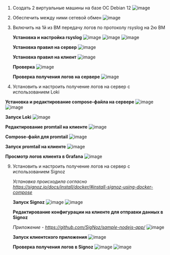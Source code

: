 1. Создать 2 виртуальные машины на базе ОС Debian 12
   ![image](https://github.com/slavastrybak/TOIB/assets/70744558/3edec274-3fea-4eee-919e-1906556563b3)
2. Обеспечить между ними сетевой обмен
   ![image](https://github.com/slavastrybak/TOIB/assets/70744558/5c00326a-f85f-478a-b4ed-d4475f09254c)
3. Включить на 1й из ВМ передачу логов по протоколу rsyslog на 2ю ВМ
   
   **Установка и настройка rsyslog**
   ![image](https://github.com/slavastrybak/TOIB/assets/70744558/9b6d4f97-ce83-42ef-8a88-355e57efda59)
   ![image](https://github.com/slavastrybak/TOIB/assets/70744558/7a3ea3dd-0e5b-4980-9e10-9ccf1c4fd4ad)
   ![image](https://github.com/slavastrybak/TOIB/assets/70744558/4430f5c2-5124-4ff8-96c8-7fed6f354d16)
   
   **Установка правил на сервер**
   ![image](https://github.com/slavastrybak/TOIB/assets/70744558/84eb36fd-2f8d-4d87-a1a6-8e7a42829670)

   **Установка правил на клиент**
   ![image](https://github.com/slavastrybak/TOIB/assets/70744558/e7072668-8d80-480d-a52f-d8e1f1b5279f)

   **Проверка**
   ![image](https://github.com/slavastrybak/TOIB/assets/70744558/078c64d8-b5bf-4d81-9135-4cf5c4d362e8)

   **Проверка получения логов на сервере**
   ![image](https://github.com/slavastrybak/TOIB/assets/70744558/e8d2042e-ad84-4daa-9534-704740ecd1e3)

4. Установить и настроить получение логов на сервер с использованием Loki
   
 **Установка и редактирование compose-файла на сервере**
 ![image](https://github.com/slavastrybak/TOIB/assets/70744558/c0684f52-fb5d-4213-86a6-29bb4f1fe9f4)
 ![image](https://github.com/slavastrybak/TOIB/assets/70744558/51f265f3-2a5e-4c26-a52f-4a73edb569b9)
   
 **Запуск Loki**
 ![image](https://github.com/slavastrybak/TOIB/assets/70744558/4d9c572e-eda8-4082-afee-57128b17fca5)

 **Редактирование promtail на клиенте**
 ![image](https://github.com/slavastrybak/TOIB/assets/70744558/ca09584e-7450-4d01-982f-e3c75f5f3c1f)

 **Compose-файл для promtail**
 ![image](https://github.com/slavastrybak/TOIB/assets/70744558/28ae2a11-e39c-4869-8368-b711bd6b3f39)

 **Запуск promtail на клиенте**
 ![image](https://github.com/slavastrybak/TOIB/assets/70744558/e1522f97-0383-4bd8-a6de-417257b35464)

 **Просмотр логов клиента в Grafana**
 ![image](https://github.com/slavastrybak/TOIB/assets/70744558/47f4db78-80ec-4e29-ba55-a2f0ded90cbc)
 
9. Установить и настроить получение логов на сервер с использованием Signoz

   _Установка происходила согласно https://signoz.io/docs/install/docker/#install-signoz-using-docker-compose_

   **Запуск Signoz**
   ![image](https://github.com/slavastrybak/TOIB/assets/70744558/b76560d6-fadb-4efd-af62-d5dd59b67a89)
   ![image](https://github.com/slavastrybak/TOIB/assets/70744558/6c072514-c717-4d33-a51e-1016fd09f748)

   **Редактирование конфигурации на клиенте для отправки данных в Signoz**
   
   _Приложение - https://github.com/SigNoz/sample-nodejs-app/_
   ![image](https://github.com/slavastrybak/TOIB/assets/70744558/7f1aab46-fecf-4e39-a032-5bd8549186c7)

   **Запуск клиентского приложения**
   ![image](https://github.com/slavastrybak/TOIB/assets/70744558/ff1a30e5-e167-4240-ae1f-e4764d4d9771)

   **Проверка получения логов в Signoz**
   ![image](https://github.com/slavastrybak/TOIB/assets/70744558/67130da5-f924-4146-a4fc-bf5edc38e816)
   ![image](https://github.com/slavastrybak/TOIB/assets/70744558/258af7a4-eae2-45a1-b1df-08fb6b983aeb)




   
   





